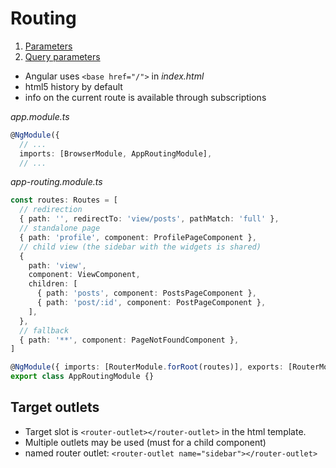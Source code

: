 # Routing

1. [Parameters](01-parameters/README.md)
2. [Query parameters](02-query-parameters/README.md)

- Angular uses `<base href="/">` in _index.html_
- html5 history by default
- info on the current route is available through subscriptions

_app.module.ts_

```typescript
@NgModule({
  // ...
  imports: [BrowserModule, AppRoutingModule],
  // ...
```

_app-routing.module.ts_

```typescript
const routes: Routes = [
  // redirection
  { path: '', redirectTo: 'view/posts', pathMatch: 'full' },
  // standalone page
  { path: 'profile', component: ProfilePageComponent },
  // child view (the sidebar with the widgets is shared)
  {
    path: 'view',
    component: ViewComponent,
    children: [
      { path: 'posts', component: PostsPageComponent },
      { path: 'post/:id', component: PostPageComponent },
    ],
  },
  // fallback
  { path: '**', component: PageNotFoundComponent },
]

@NgModule({ imports: [RouterModule.forRoot(routes)], exports: [RouterModule] })
export class AppRoutingModule {}
```

## Target outlets

- Target slot is `<router-outlet></router-outlet>` in the html template.
- Multiple outlets may be used (must for a child component)
- named router outlet: `<router-outlet name="sidebar"></router-outlet>`
